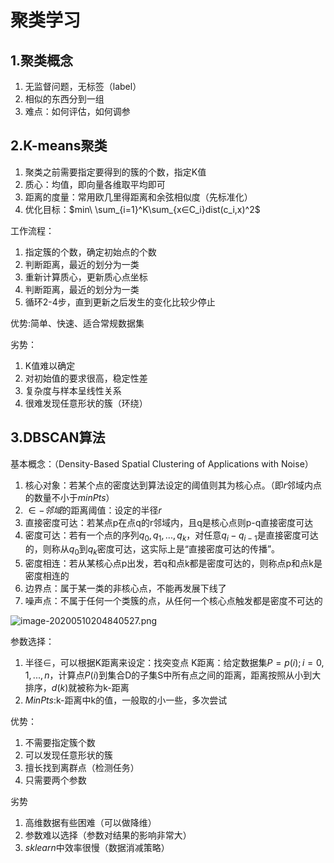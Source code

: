 # 聚类学习

## 1.聚类概念

1. 无监督问题，无标签（label）
2. 相似的东西分到一组
3. 难点：如何评估，如何调参



## 2.K-means聚类

1. 聚类之前需要指定要得到的簇的个数，指定K值
2. 质心：均值，即向量各维取平均即可
3. 距离的度量：常用欧几里得距离和余弦相似度（先标准化）
4. 优化目标：$min\ \sum_{i=1}^K\sum_{x∈C_i}dist(c_i,x)^2$

工作流程：

1. 指定簇的个数，确定初始点的个数
2. 判断距离，最近的划分为一类
3. 重新计算质心，更新质心点坐标
4. 判断距离，最近的划分为一类
5. 循环2-4步，直到更新之后发生的变化比较少停止

优势:简单、快速、适合常规数据集

劣势：

1. K值难以确定
2. 对初始值的要求很高，稳定性差
3. 复杂度与样本呈线性关系
4. 很难发现任意形状的簇（环绕）

## 3.DBSCAN算法

基本概念：（Density-Based Spatial Clustering of Applications with Noise）

1. 核心对象：若某个点的密度达到算法设定的阈值则其为核心点。（即$r$邻域内点的数量不小于$minPts$）
2. $∈-邻域$的距离阈值：设定的半径$r$
3. 直接密度可达：若某点p在点q的r邻域内，且q是核心点则p-q直接密度可达
4. 密度可达：若有一个点的序列$q_0,q_1,...,q_k$，对任意$q_i-q_{i-1}$是直接密度可达的，则称从$q_0$到$q_k$密度可达，这实际上是“直接密度可达的传播”。
5. 密度相连：若从某核心点p出发，若q和点k都是密度可达的，则称点p和点k是密度相连的
6. 边界点：属于某一类的非核心点，不能再发展下线了
7. 噪声点：不属于任何一个类簇的点，从任何一个核心点触发都是密度不可达的

![image-20200510204840527.png](https://i.loli.net/2020/05/10/6wPa2GSzJ1slNMu.png)

参数选择：

1. 半径∈，可以根据K距离来设定：找突变点  K距离：给定数据集$P={p(i);i=0,1,...,n}$，计算点$P(i)$到集合D的子集S中所有点之间的距离，距离按照从小到大排序，$d(k)$就被称为k-距离
2. $MinPts$:k-距离中k的值，一般取的小一些，多次尝试

优势：

1. 不需要指定簇个数
2. 可以发现任意形状的簇
3. 擅长找到离群点（检测任务）
4. 只需要两个参数

劣势

1. 高维数据有些困难（可以做降维）
2. 参数难以选择（参数对结果的影响非常大）
3. $sklearn$中效率很慢（数据消减策略）